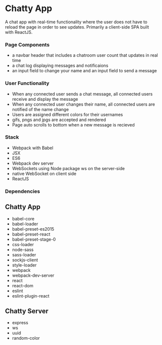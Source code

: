 Chatty App
=====================

A chat app with real-time functionality where the user does not have to reload the page in order to see updates. Primarily a client-side SPA built with ReactJS.

### Page Components

- a navbar header that includes a chatroom user count that updates in real time
- a chat log displaying messages and notificaions
- an input field to change your name and an input field to send a message

### User Functionality

- When any connected user sends a chat message, all connected users receive and display the message
- When any connected user changes their name, all connected users are notified of the name change
- Users are assigned different colors for their usernames
- gifs, pngs and jpgs are accepted and rendered
- Page auto scrolls to bottom when a new message is recieved

### Stack

* Webpack with Babel
* JSX
* ES6
* Webpack dev server
* WebSockets using Node package ws on the server-side
* native WebSocket on client side
* ReactJS

### Dependencies

## Chatty App

* babel-core
* babel-loader
* babel-preset-es2015
* babel-preset-react
* babel-preset-stage-0
* css-loader
* node-sass
* sass-loader
* sockjs-client
* style-loader
* webpack
* webpack-dev-server
* react
* react-dom
* eslint
* eslint-plugin-react

## Chatty Server

* express
* ws
* uuid
* random-color

